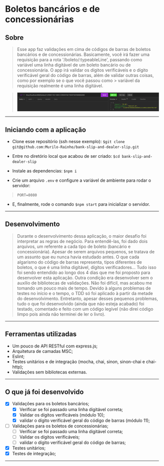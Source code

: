 # Boletos bancários e de concessionárias

## Sobre

> Esse app faz validações em cima de códigos de barras de boletos bancários e de concessionárias.
> Basicamente, você irá fazer uma requisição para a rota '/boleto/:typeableLine', passando como variável uma
> linha digitável de um boleto bancário ou de concessionária. O app irá validar os dígitos verificáveis e o dígito
> verificável geral do código de barras, além de validar outras coisas, como por exemplo se o que você passou como > variável da requisição realmente é uma linha digitável.

> ![um exemplo de requisição, onde deu tudo certo e houve um retorno positivo dos dados](./images/slip-request.png)

---

## Iniciando com a aplicação

- Clone esse repositório (ssh nesse exemplo): `$git clone git@github.com:Murilo-Rainho/bank-slip-and-dealer-slip.git`

- Entre no diretório local que acabou de ser criado: `$cd bank-slip-and-dealer-slip`

- Instale as dependencias: `$npm i`

- Crie um arquivo `.env` e configure a variável de ambiente para rodar o servidor:
> ```
> PORT=8080
> ```

- E, finalmente, rode o comando `$npm start` para inicializar o servidor.

---

## Desenvolvimento

> Durante o desenvolvimento dessa aplicação, o maior desafio foi interpretar as regras de negócio. Para entendê-las,
> foi dado dois arquivos, um referente a cada tipo de boleto (bancário e concessionária). Apesar de serem arquivos
> pequenos, se tratava de um assunto que eu nunca havia estudado antes. O que cada algarismo do código de barras
> representa, tipos diferentes de boletos, o que é uma linha digitável, dígitos verificadores... Tudo isso foi
> sendo entendido ao longo dos 4 dias que me foi proposto para desenvolver esta aplicação. Outra condição era
> desenvolver sem o auxílio de bibliotecas de validações. Não foi difícil, mas acabou me tomando um pouco mais
> de tempo. Devido à alguns problemas de testes no início e o tempo, o TDD só foi aplicado à partir da metade do
> desenvolvimento. Entretanto, apesar desses pequenos problemas, tudo o que foi desenvolvido (ainda que não esteja acabado) foi testado, comentado e feito com um código legível (não direi código limpo pois ainda não terminei de ler o livro).

---

## Ferramentas utilizadas

- Um pouco de API RESTful com express.js;
- Arquitetura de camadas MSC;
- Eslint;
- Testes unitários e de integração (mocha, chai, sinon, sinon-chai e chai-http);
- Validações sem bibliotecas externas.

---

## O que já foi desenvolvido

- [x] Validações para os boletos bancários;
  - [x] Verificar se foi passado uma linha digitável correta;
  - [x] Validar os dígitos verificáveis (módulo 10);
  - [x] validar o dígito verificável geral do código de barras (módulo 11);
- [ ] Validações para os boletos de concessionárias;
  - [ ] Verificar se foi passado uma linha digitável correta;
  - [ ] Validar os dígitos verificáveis;
  - [ ] validar o dígito verificável geral do código de barras;
- [x] Testes unitários;
- [x] Testes de integração;

---
